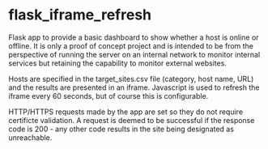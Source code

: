 # flask_iframe_refresh

Flask app to provide a basic dashboard to show whether a host is online or offline. It is only a proof of concept project and is intended to be from the perspective of running the server on an internal network to monitor internal services but retaining the capability to monitor external websites.

Hosts are specified in the target_sites.csv file (category, host name, URL) and the results are presented in an iframe. Javascript is used to refresh the iframe every 60 seconds, but of course this is configurable.

HTTP/HTTPS requests made by the app are set so they do not require certificte validation. A request is deemed to be successful if the response code is 200 - any other code results in the site being designated as unreachable.
